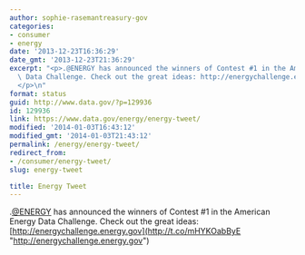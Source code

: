 ```yaml
---
author: sophie-rasemantreasury-gov
categories:
- consumer
- energy
date: '2013-12-23T16:36:29'
date_gmt: '2013-12-23T21:36:29'
excerpt: "<p>.@ENERGY has announced the winners of Contest #1 in the American Energy\
  \ Data Challenge. Check out the great ideas: http://energychallenge.energy.gov\_\
  </p>\n"
format: status
guid: http://www.data.gov/?p=129936
id: 129936
link: https://www.data.gov/energy/energy-tweet/
modified: '2014-01-03T16:43:12'
modified_gmt: '2014-01-03T21:43:12'
permalink: /energy/energy-tweet/
redirect_from:
- /consumer/energy-tweet/
slug: energy-tweet

title: Energy Tweet
---
```

.[@ENERGY](https://twitter.com/ENERGY) has announced the winners of Contest #1 in the American Energy Data Challenge. Check out the great ideas: [http://energychallenge.energy.gov](http://t.co/mHYKOabByE "http://energychallenge.energy.gov")


